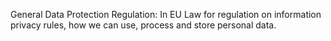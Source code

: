 General Data Protection Regulation: In EU Law for regulation on information privacy rules, how we can use, process and store personal data.